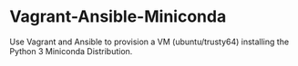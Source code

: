# Vagrant-Ansible-Miniconda
Use Vagrant and Ansible to provision a VM (ubuntu/trusty64) installing the Python 3 Miniconda Distribution.
